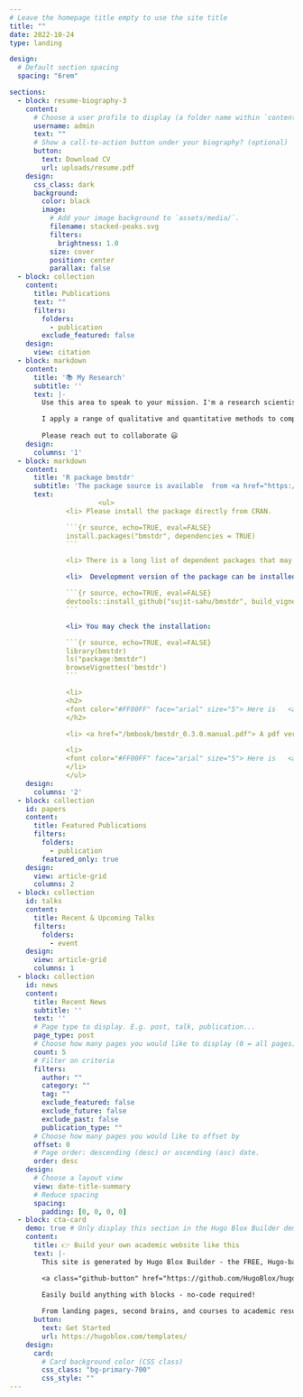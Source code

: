 ```yaml
---
# Leave the homepage title empty to use the site title
title: ""
date: 2022-10-24
type: landing

design:
  # Default section spacing
  spacing: "6rem"

sections:
  - block: resume-biography-3
    content:
      # Choose a user profile to display (a folder name within `content/authors/`)
      username: admin
      text: ""
      # Show a call-to-action button under your biography? (optional)
      button:
        text: Download CV
        url: uploads/resume.pdf
    design:
      css_class: dark
      background:
        color: black
        image:
          # Add your image background to `assets/media/`.
          filename: stacked-peaks.svg
          filters:
            brightness: 1.0
          size: cover
          position: center
          parallax: false
  - block: collection
    content:
      title: Publications
      text: ""
      filters:
        folders:
          - publication
        exclude_featured: false
    design:
      view: citation
  - block: markdown
    content:
      title: '📚 My Research'
      subtitle: ''
      text: |-
        Use this area to speak to your mission. I'm a research scientist in the Moonshot team at DeepMind. I blog about machine learning, deep learning, and moonshots.

        I apply a range of qualitative and quantitative methods to comprehensively investigate the role of science and technology in the economy.
        
        Please reach out to collaborate 😃
    design:
      columns: '1'
  - block: markdown
    content:
      title: 'R package bmstdr'
      subtitle: 'The package source is available  from <a href="https://CRAN.R-project.org/package=bmstdr"> CRAN  </a> and <a href="https://github.com/sujit-sahu/bmstdr/"> github.  </a> Here is   <a href="/bmbook/bmstdr-full_vignette.html"> a full version of the vignette.</a>'
      text:
                      <ul>
              <li> Please install the package directly from CRAN.

              ```{r source, echo=TRUE, eval=FALSE}
              install.packages("bmstdr", dependencies = TRUE)
              ```

              <li> There is a long list of dependent packages that may need to be installed on your computer. You may find   <a href="/bmbook/install-bmstdr.R"> the commands in this R file </a> useful to install those packages.

              <li>  Development version of the package can be installed from github using the <b> R </b> command:

              ```{r source, echo=TRUE, eval=FALSE}
              devtools::install_github("sujit-sahu/bmstdr", build_vignettes = TRUE)
              ```

              <li> You may check the installation:

              ```{r source, echo=TRUE, eval=FALSE}
              library(bmstdr)
              ls("package:bmstdr")
              browseVignettes('bmstdr')
              ```

              <li>
              <h2>
              <font color="#FF00FF" face="arial" size="5"> Here is   <a href="/bmbook/bmstdr-full_vignette.html"> a full version of the vignette.</a> This version has not been distributed with the package because of file size limitation in CRAN.</a> </font>
              </h2>

              <li> <a href="/bmbook/bmstdr_0.3.0.manual.pdf"> A pdf version of the manual </a> is also available. </li>

              <li>
              <font color="#FF00FF" face="arial" size="5"> Here is   <a href="/bmbook/bmstdr_poster.pdf"> a conference poster for bmstdr.</a>
              </li>
              </ul>
    design:
      columns: '2'
  - block: collection
    id: papers
    content:
      title: Featured Publications
      filters:
        folders:
          - publication
        featured_only: true
    design:
      view: article-grid
      columns: 2
  - block: collection
    id: talks
    content:
      title: Recent & Upcoming Talks
      filters:
        folders:
          - event
    design:
      view: article-grid
      columns: 1
  - block: collection
    id: news
    content:
      title: Recent News
      subtitle: ''
      text: ''
      # Page type to display. E.g. post, talk, publication...
      page_type: post
      # Choose how many pages you would like to display (0 = all pages)
      count: 5
      # Filter on criteria
      filters:
        author: ""
        category: ""
        tag: ""
        exclude_featured: false
        exclude_future: false
        exclude_past: false
        publication_type: ""
      # Choose how many pages you would like to offset by
      offset: 0
      # Page order: descending (desc) or ascending (asc) date.
      order: desc
    design:
      # Choose a layout view
      view: date-title-summary
      # Reduce spacing
      spacing:
        padding: [0, 0, 0, 0]
  - block: cta-card
    demo: true # Only display this section in the Hugo Blox Builder demo site
    content:
      title: 👉 Build your own academic website like this
      text: |-
        This site is generated by Hugo Blox Builder - the FREE, Hugo-based open source website builder trusted by 250,000+ academics like you.

        <a class="github-button" href="https://github.com/HugoBlox/hugo-blox-builder" data-color-scheme="no-preference: light; light: light; dark: dark;" data-icon="octicon-star" data-size="large" data-show-count="true" aria-label="Star HugoBlox/hugo-blox-builder on GitHub">Star</a>

        Easily build anything with blocks - no-code required!
        
        From landing pages, second brains, and courses to academic resumés, conferences, and tech blogs.
      button:
        text: Get Started
        url: https://hugoblox.com/templates/
    design:
      card:
        # Card background color (CSS class)
        css_class: "bg-primary-700"
        css_style: ""
---
```

